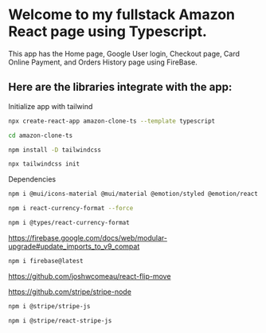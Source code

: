 # Welcome to my fullstack Amazon React page using Typescript.

This app has the Home page, Google User login, Checkout page, Card Online
Payment, and Orders History page using FireBase.

## Here are the libraries integrate with the app:

Initialize app with tailwind

```bash
npx create-react-app amazon-clone-ts --template typescript
```

```bash
cd amazon-clone-ts
```

```bash
npm install -D tailwindcss
```

```bash
npx tailwindcss init
```

Dependencies

```bash
npm i @mui/icons-material @mui/material @emotion/styled @emotion/react react-router-dom
```

```bash
npm i react-currency-format --force
```

```bash
npm i @types/react-currency-format
```

https://firebase.google.com/docs/web/modular-upgrade#update_imports_to_v9_compat

```bash
npm i firebase@latest
```

https://github.com/joshwcomeau/react-flip-move

https://github.com/stripe/stripe-node

```bash
npm i @stripe/stripe-js
```

```bash
npm i @stripe/react-stripe-js
```
